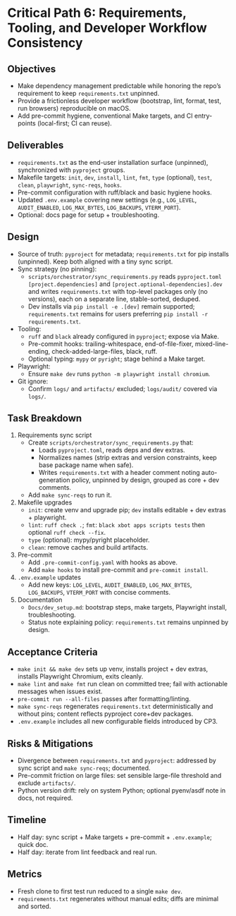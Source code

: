 # Critical Path 6: Requirements, Tooling, and Developer Workflow Consistency

## Objectives
- Make dependency management predictable while honoring the repo’s requirement to keep `requirements.txt` unpinned.
- Provide a frictionless developer workflow (bootstrap, lint, format, test, run browsers) reproducible on macOS.
- Add pre-commit hygiene, conventional Make targets, and CI entry-points (local-first; CI can reuse).

## Deliverables
- `requirements.txt` as the end-user installation surface (unpinned), synchronized with `pyproject` groups.
- Makefile targets: `init`, `dev`, `install`, `lint`, `fmt`, `type` (optional), `test`, `clean`, `playwright`, `sync-reqs`, `hooks`.
- Pre-commit configuration with ruff/black and basic hygiene hooks.
- Updated `.env.example` covering new settings (e.g., `LOG_LEVEL`, `AUDIT_ENABLED`, `LOG_MAX_BYTES`, `LOG_BACKUPS`, `VTERM_PORT`).
- Optional: docs page for setup + troubleshooting.

## Design
- Source of truth: `pyproject` for metadata; `requirements.txt` for pip installs (unpinned). Keep both aligned with a tiny sync script.
- Sync strategy (no pinning):
  - `scripts/orchestrator/sync_requirements.py` reads `pyproject.toml` `[project.dependencies]` and `[project.optional-dependencies].dev` and writes `requirements.txt` with top-level packages only (no versions), each on a separate line, stable-sorted, deduped.
  - Dev installs via `pip install -e .[dev]` remain supported; `requirements.txt` remains for users preferring `pip install -r requirements.txt`.
- Tooling:
  - `ruff` and `black` already configured in `pyproject`; expose via Make.
  - Pre-commit hooks: trailing-whitespace, end-of-file-fixer, mixed-line-ending, check-added-large-files, black, ruff.
  - Optional typing: `mypy` or `pyright`; stage behind a Make target.
- Playwright:
  - Ensure `make dev` runs `python -m playwright install chromium`.
- Git ignore:
  - Confirm `logs/` and `artifacts/` excluded; `logs/audit/` covered via `logs/`.

## Task Breakdown
1) Requirements sync script
   - Create `scripts/orchestrator/sync_requirements.py` that:
     - Loads `pyproject.toml`, reads deps and dev extras.
     - Normalizes names (strip extras and version constraints, keep base package name when safe).
     - Writes `requirements.txt` with a header comment noting auto-generation policy, unpinned by design, grouped as core + dev comments.
   - Add `make sync-reqs` to run it.
2) Makefile upgrades
   - `init`: create venv and upgrade pip; `dev` installs editable + dev extras + playwright.
   - `lint`: `ruff check .`; `fmt`: `black xbot apps scripts tests` then optional `ruff check --fix`.
   - `type` (optional): mypy/pyright placeholder.
   - `clean`: remove caches and build artifacts.
3) Pre-commit
   - Add `.pre-commit-config.yaml` with hooks as above.
   - Add `make hooks` to install pre-commit and `pre-commit install`.
4) `.env.example` updates
   - Add new keys: `LOG_LEVEL`, `AUDIT_ENABLED`, `LOG_MAX_BYTES`, `LOG_BACKUPS`, `VTERM_PORT` with concise comments.
5) Documentation
   - `Docs/dev_setup.md`: bootstrap steps, make targets, Playwright install, troubleshooting.
   - Status note explaining policy: `requirements.txt` remains unpinned by design.

## Acceptance Criteria
- `make init && make dev` sets up venv, installs project + dev extras, installs Playwright Chromium, exits cleanly.
- `make lint` and `make fmt` run clean on committed tree; fail with actionable messages when issues exist.
- `pre-commit run --all-files` passes after formatting/linting.
- `make sync-reqs` regenerates `requirements.txt` deterministically and without pins; content reflects pyproject core+dev packages.
- `.env.example` includes all new configurable fields introduced by CP3.

## Risks & Mitigations
- Divergence between `requirements.txt` and `pyproject`: addressed by sync script and `make sync-reqs`; documented.
- Pre-commit friction on large files: set sensible large-file threshold and exclude `artifacts/`.
- Python version drift: rely on system Python; optional pyenv/asdf note in docs, not required.

## Timeline
- Half day: sync script + Make targets + pre-commit + `.env.example`; quick doc.
- Half day: iterate from lint feedback and real run.

## Metrics
- Fresh clone to first test run reduced to a single `make dev`.
- `requirements.txt` regenerates without manual edits; diffs are minimal and sorted.
